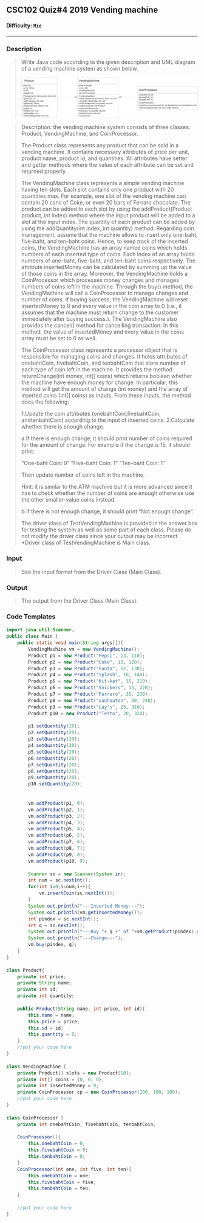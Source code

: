 
  
## CSC102 Quiz#4 2019 Vending machine   

#### Difficulty: `Mid`

- - -

### Description

> Write Java code according to the given description and UML diagram of a vending machine system as shown below.
> 
> ![enter image description here](https://github.com/thetkpark/boyplus-evil-problems/raw/master/70-VendingMachine/VendingMachineUML.jpg)

>Description: the vending machine system consists of three classes: Product, VendingMachine, and CoinProcessor.
>
>The Product class represents any product that can be sold in a vending machine. It contains necessary attributes of price per unit, product name, product id, and quantities. All attributes have setter and getter methods where the value of each attribute can be set and returned properly.
>
>The VendingMachine class represents a simple vending machine having ten slots. Each slot contains only one product with 20 quantities max. For example, one slot of the vending machine can contain 20 cans of Coke, or even 20 bars of Ferraro chocolate. The product can be added to each slot by using the addProduct(Product product, int index) method where the input product will be added to a slot at the input index. The quantity of each product can be added by using the addQuantity(int index, int quantity) method. Regarding coin management, assume that the machine allows to insert only one-baht, five-baht, and ten-baht coins. Hence, to keep track of the inserted coins, the VendingMachine has an array named coins which holds numbers of each inserted type of coins. Each index of an array holds numbers of one-baht, five-baht, and ten-baht coins respectively. The attribute insertedMoney can be calculated by summing up the value of those coins in the array. Moreover, the VendingMachine holds a CoinProcessor which processes money changes and manages numbers of coins left in the machine. Through the buy() method, the VendingMachine will call a CoinProcessor to manage changes and number of coins. If buying success, the VendingMachine will reset insertedMoney to 0 and every value in the coin array to 0 (i.e., it assumes that the machine must return change to the customer immediately after buying success.). The VendingMachine also provides the cancel() method for cancelling transaction. In this method, the value of insertedMoney and every value in the coins array must be set to 0 as well.
>
>The CoinProcessor class represents a processor object that is responsible for managing coins and changes. It holds attributes of onebahtCoin, fivebahtCoin, and tenbahtCoin that store number of each type of coin left in the machine. It provides the method returnChange(int money, int[] coins) which returns boolean whether the machine have enough money for change. In particular, this method will get the amount of change (int money) and the array of inserted coins (int[] coins) as inputs. From these inputs, the method does the following:
>
>1.Update the coin attributes (onebahtCoin,fivebahtCoin, andtenbahtCoin) according to the input of inserted coins.
>2.Calculate whether there is enough change.
>
>a.If there is enough change, it should print number of coins required for the amount of change. For example if the change is 15, it should print:
>
>“One-baht Coin: 0”
“Five-baht Coin: 1”
“Ten-baht
 Coin: 1”
 >
>Then update number of coins left in the machine.
>
>Hint: it is similar to the ATM machine but it is more advanced since it has to check whether the number of coins are enough otherwise use the other smaller-value coins instead.
>
>b.If there is not enough change, it should print “Not enough change”.
>
>The driver class of TestVendingMachine is provided in the answer box for testing the system as well as some part of each class. Please do not modify the driver class since your output may be incorrect.
*Driver class of TestVendingMachine is Main class.

### Input

>See the input format from the Driver Class (Main Class).

### Output

> The output from the Driver Class (Main Class).

### Code Templates
	
```java
import java.util.Scanner;
public class Main {
	public static void main(String args[]){
		VendingMachine vm = new VendingMachine();
		Product p1 = new Product("Pepsi", 13, 110);
		Product p2 = new Product("Coke", 13, 120);
		Product p3 = new Product("Fanta", 12, 130);
		Product p4 = new Product("Splash", 10, 140);
		Product p5 = new Product("Kit-kat", 15, 210);
		Product p6 = new Product("Snickers", 15, 220);
		Product p7 = new Product("Ferrero", 35, 230);
		Product p8 = new Product("vanhouten", 30, 240);
		Product p9 = new Product("Lay's", 25, 310);
		Product p10 = new Product("Testo", 20, 320);
		
		p1.setQuantity(20);
		p2.setQuantity(20);
		p3.setQuantity(20);
		p4.setQuantity(20);
		p5.setQuantity(20);
		p6.setQuantity(20);
		p7.setQuantity(20);
		p8.setQuantity(20);
		p9.setQuantity(20);
		p10.setQuantity(20);
		
		
		vm.addProduct(p1, 0);
		vm.addProduct(p2, 1);
		vm.addProduct(p3, 2);
		vm.addProduct(p4, 3);
		vm.addProduct(p5, 4);
		vm.addProduct(p6, 5);
		vm.addProduct(p7, 6);
		vm.addProduct(p8, 7);
		vm.addProduct(p9, 8);
		vm.addProduct(p10, 9);
		
		Scanner sc = new Scanner(System.in);
		int num = sc.nextInt();
		for(int i=0;i<num;i++){
			vm.insertCoin(sc.nextInt());
		}
		System.out.println("---Inserted Money---");
		System.out.println(vm.getInsertedMoney());
		int pindex = sc.nextInt();
		int q = sc.nextInt();
		System.out.println("---Buy "+ q +" of "+vm.getProduct(pindex).getName()+" costs "+(vm.getProduct(pindex).getPrice()*q)+" baht---");
		System.out.println("---Change---");
		vm.buy(pindex, q);
	}
}

class Product{
	private int price;
	private String name;
	private int id; 
	private int quantity;
	
	public Product(String name, int price, int id){
		this.name = name;
		this.price = price;
		this.id = id;
		this.quantity = 0;
	}
	//put your code here
}

class VendingMachine {
	private Product[] slots = new Product[10];
	private int[] coins = {0, 0, 0};
	private int insertedMoney = 0;
	private CoinProcessor cp = new CoinProcessor(100, 100, 100);
	//put your code here
}

class CoinProcessor {
	private int onebahtCoin, fivebahtCoin, tenbahtCoin;
	
	CoinProcessor(){
		this.onebahtCoin = 0;
		this.fivebahtCoin = 0;
		this.tenbahtCoin = 0;
	}
	CoinProcessor(int one, int five, int ten){
		this.onebahtCoin = one;
		this.fivebahtCoin = five;
		this.tenbahtCoin = ten;
	}
	
	//put your code here
}
```
